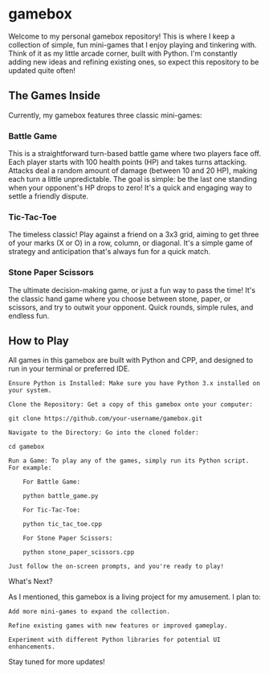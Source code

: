 # gamebox

Welcome to my personal gamebox repository! This is where I keep a collection of simple, fun mini-games that I enjoy playing and tinkering with. Think of it as my little arcade corner, built with Python. I'm constantly adding new ideas and refining existing ones, so expect this repository to be updated quite often!

## The Games Inside

Currently, my gamebox features three classic mini-games:

### Battle Game

This is a straightforward turn-based battle game where two players face off. Each player starts with 100 health points (HP) and takes turns attacking. Attacks deal a random amount of damage (between 10 and 20 HP), making each turn a little unpredictable. The goal is simple: be the last one standing when your opponent's HP drops to zero! It's a quick and engaging way to settle a friendly dispute.

### Tic-Tac-Toe

The timeless classic! Play against a friend on a 3x3 grid, aiming to get three of your marks (X or O) in a row, column, or diagonal. It's a simple game of strategy and anticipation that's always fun for a quick match.

### Stone Paper Scissors

The ultimate decision-making game, or just a fun way to pass the time! It's the classic hand game where you choose between stone, paper, or scissors, and try to outwit your opponent. Quick rounds, simple rules, and endless fun.

## How to Play

All games in this gamebox are built with Python and CPP, and designed to run in your terminal or preferred IDE.

    Ensure Python is Installed: Make sure you have Python 3.x installed on your system.

    Clone the Repository: Get a copy of this gamebox onto your computer:

    git clone https://github.com/your-username/gamebox.git

    Navigate to the Directory: Go into the cloned folder:

    cd gamebox

    Run a Game: To play any of the games, simply run its Python script. For example:

        For Battle Game:

        python battle_game.py

        For Tic-Tac-Toe:

        python tic_tac_toe.cpp

        For Stone Paper Scissors:

        python stone_paper_scissors.cpp

    Just follow the on-screen prompts, and you're ready to play!

What's Next?

As I mentioned, this gamebox is a living project for my amusement. I plan to:

    Add more mini-games to expand the collection.

    Refine existing games with new features or improved gameplay.

    Experiment with different Python libraries for potential UI enhancements.

Stay tuned for more updates!
